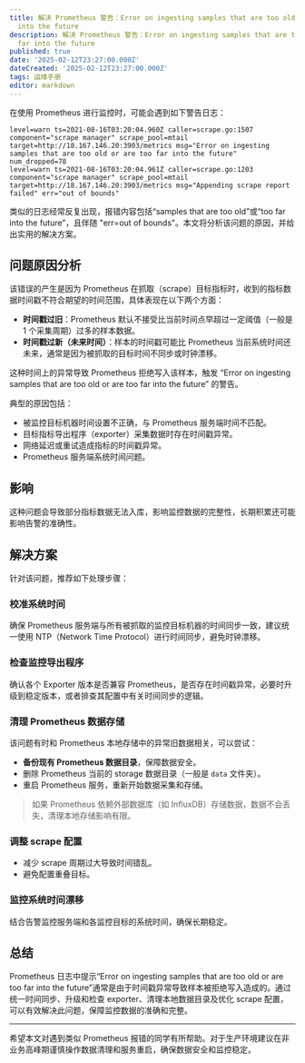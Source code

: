 ```yaml
---
title: 解决 Prometheus 警告：Error on ingesting samples that are too old or are too far
  into the future
description: 解决 Prometheus 警告：Error on ingesting samples that are too old or are too
  far into the future
published: true
date: '2025-02-12T23:27:00.000Z'
dateCreated: '2025-02-12T23:27:00.000Z'
tags: 运维手册
editor: markdown
---
```


在使用 Prometheus 进行监控时，可能会遇到如下警告日志：

```
level=warn ts=2021-08-16T03:20:04.960Z caller=scrape.go:1507 component="scrape manager" scrape_pool=mtail target=http://18.167.146.20:3903/metrics msg="Error on ingesting samples that are too old or are too far into the future" num_dropped=78
level=warn ts=2021-08-16T03:20:04.961Z caller=scrape.go:1203 component="scrape manager" scrape_pool=mtail target=http://18.167.146.20:3903/metrics msg="Appending scrape report failed" err="out of bounds"
```

类似的日志经常反复出现，报错内容包括“samples that are too old”或“too far into the future”，且伴随 "err=out of bounds"。本文将分析该问题的原因，并给出实用的解决方案。

<!-- more -->

## 问题原因分析

该错误的产生是因为 Prometheus 在抓取（scrape）目标指标时，收到的指标数据时间戳不符合期望的时间范围，具体表现在以下两个方面：

- **时间戳过旧**：Prometheus 默认不接受比当前时间点早超过一定阈值（一般是 1 个采集周期）过多的样本数据。
- **时间戳过新（未来时间）**：样本的时间戳可能比 Prometheus 当前系统时间还未来，通常是因为被抓取的目标时间不同步或时钟漂移。

这种时间上的异常导致 Prometheus 拒绝写入该样本，触发 “Error on ingesting samples that are too old or are too far into the future” 的警告。

典型的原因包括：

- 被监控目标机器时间设置不正确，与 Prometheus 服务端时间不匹配。
- 目标指标导出程序（exporter）采集数据时存在时间戳异常。
- 网络延迟或重试造成指标的时间戳异常。
- Prometheus 服务端系统时间问题。

## 影响

这种问题会导致部分指标数据无法入库，影响监控数据的完整性，长期积累还可能影响告警的准确性。

## 解决方案

针对该问题，推荐如下处理步骤：

### 校准系统时间

确保 Prometheus 服务端与所有被抓取的监控目标机器的时间同步一致，建议统一使用 NTP（Network Time Protocol）进行时间同步，避免时钟漂移。

### 检查监控导出程序

确认各个 Exporter 版本是否兼容 Prometheus，是否存在时间戳异常，必要时升级到稳定版本，或者排查其配置中有关时间同步的逻辑。

### 清理 Prometheus 数据存储

该问题有时和 Prometheus 本地存储中的异常旧数据相关，可以尝试：

- **备份现有 Prometheus 数据目录**，保障数据安全。
- 删除 Prometheus 当前的 storage 数据目录（一般是 `data` 文件夹）。
- 重启 Prometheus 服务，重新开始数据采集和存储。

> 如果 Prometheus 依赖外部数据库（如 InfluxDB）存储数据，数据不会丢失，清理本地存储影响有限。

### 调整 scrape 配置

- 减少 scrape 周期过大导致时间错乱。
- 避免配置重叠目标。

### 监控系统时间漂移

结合告警监控服务端和各监控目标的系统时间，确保长期稳定。

## 总结

Prometheus 日志中提示“Error on ingesting samples that are too old or are too far into the future”通常是由于时间戳异常导致样本被拒绝写入造成的。通过统一时间同步、升级和检查 exporter、清理本地数据目录及优化 scrape 配置，可以有效解决此问题，保障监控数据的准确和完整。

---

希望本文对遇到类似 Prometheus 报错的同学有所帮助。对于生产环境建议在非业务高峰期谨慎操作数据清理和服务重启，确保数据安全和监控稳定。